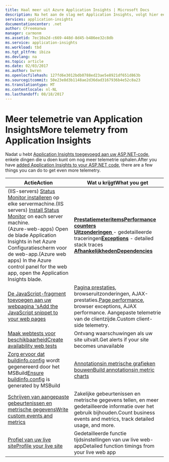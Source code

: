 ```yaml
---
title: Haal meer uit Azure Application Insights | Microsoft Docs
description: Na het aan de slag met Application Insights, volgt hier een samenvatting van de functies die u kunt verkennen.
services: application-insights
documentationcenter: .net
author: CFreemanwa
manager: carmonm
ms.assetid: 7ec10a2d-c669-448d-8d45-b486ee32c8db
ms.service: application-insights
ms.workload: tbd
ms.tgt_pltfrm: ibiza
ms.devlang: na
ms.topic: article
ms.date: 02/03/2017
ms.author: bwren
ms.openlocfilehash: 127fd6e3012bdb0788ed23ae5e8921df651d863b
ms.sourcegitcommit: 50e23e8d3b1148ae2d36dad3167936b4e52c8a23
ms.translationtype: MT
ms.contentlocale: nl-NL
ms.lasthandoff: 08/18/2017
---
```

# <a name="more-telemetry-from-application-insights"></a><span data-ttu-id="f6e71-103">Meer telemetrie van Application Insights</span><span class="sxs-lookup"><span data-stu-id="f6e71-103">More telemetry from Application Insights</span></span>
<span data-ttu-id="f6e71-104">Nadat u hebt [Application Insights toegevoegd aan uw ASP.NET-code](app-insights-asp-net.md), enkele dingen die u doen kunt om nog meer telemetrie ophalen.</span><span class="sxs-lookup"><span data-stu-id="f6e71-104">After you have [added Application Insights to your ASP.NET code](app-insights-asp-net.md), there are a few things you can do to get even more telemetry.</span></span> 

| <span data-ttu-id="f6e71-105">Actie</span><span class="sxs-lookup"><span data-stu-id="f6e71-105">Action</span></span> | <span data-ttu-id="f6e71-106">Wat u krijgt</span><span class="sxs-lookup"><span data-stu-id="f6e71-106">What you get</span></span>|
|---|---|
|<span data-ttu-id="f6e71-107">(IIS-servers) [Status Monitor installeren](http://go.microsoft.com/fwlink/?LinkId=506648) op elke servermachine.</span><span class="sxs-lookup"><span data-stu-id="f6e71-107">(IIS servers) [Install Status Monitor](http://go.microsoft.com/fwlink/?LinkId=506648) on each server machine.</span></span><br/><span data-ttu-id="f6e71-108">(Azure-web-apps) Open de blade Application Insights in het Azure Configuratiescherm voor de web-app.</span><span class="sxs-lookup"><span data-stu-id="f6e71-108">(Azure web apps) In the Azure control panel for the web app, open the Application Insights blade.</span></span>| [<span data-ttu-id="f6e71-109">**Prestatiemeteritems**</span><span class="sxs-lookup"><span data-stu-id="f6e71-109">**Performance counters**</span></span>](app-insights-performance-counters.md)<br/><span data-ttu-id="f6e71-110">[**Uitzonderingen** ](app-insights-asp-net-exceptions.md) - gedetailleerde traceringen</span><span class="sxs-lookup"><span data-stu-id="f6e71-110">[**Exceptions**](app-insights-asp-net-exceptions.md) - detailed stack traces</span></span><br/>[<span data-ttu-id="f6e71-111">**Afhankelijkheden**</span><span class="sxs-lookup"><span data-stu-id="f6e71-111">**Dependencies**</span></span>](app-insights-asp-net-dependencies.md)|
|[<span data-ttu-id="f6e71-112">De JavaScript-fragment toevoegen aan uw webpagina 's</span><span class="sxs-lookup"><span data-stu-id="f6e71-112">Add the JavaScript snippet to your web pages</span></span>](app-insights-javascript.md)|<span data-ttu-id="f6e71-113">[Pagina prestaties](app-insights-web-track-usage.md), browseruitzonderingen, AJAX-prestaties.</span><span class="sxs-lookup"><span data-stu-id="f6e71-113">[Page performance](app-insights-web-track-usage.md), browser exceptions, AJAX performance.</span></span> <span data-ttu-id="f6e71-114">Aangepaste telemetrie van de clientzijde.</span><span class="sxs-lookup"><span data-stu-id="f6e71-114">Custom client-side telemetry.</span></span>|
|[<span data-ttu-id="f6e71-115">Maak webtests voor beschikbaarheid</span><span class="sxs-lookup"><span data-stu-id="f6e71-115">Create availability web tests</span></span>](app-insights-monitor-web-app-availability.md)|<span data-ttu-id="f6e71-116">Ontvang waarschuwingen als uw site uitvalt.</span><span class="sxs-lookup"><span data-stu-id="f6e71-116">Get alerts if your site becomes unavailable</span></span>|
|<span data-ttu-id="f6e71-117">[Zorg ervoor dat buildinfo.config](https://msdn.microsoft.com/library/dn449058.aspx) wordt gegenereerd door het MSBuild</span><span class="sxs-lookup"><span data-stu-id="f6e71-117">[Ensure buildinfo.config](https://msdn.microsoft.com/library/dn449058.aspx) is generated by MSBuild</span></span>|[<span data-ttu-id="f6e71-118">Annotationsin metrische grafieken bouwen</span><span class="sxs-lookup"><span data-stu-id="f6e71-118">Build annotationsin metric charts</span></span>](https://blogs.msdn.microsoft.com/visualstudioalm/2013/11/14/implementing-deployment-markers-in-application-insights/)
|[<span data-ttu-id="f6e71-119">Schrijven van aangepaste gebeurtenissen en metrische gegevens</span><span class="sxs-lookup"><span data-stu-id="f6e71-119">Write custom events and metrics</span></span>](app-insights-api-custom-events-metrics.md)|<span data-ttu-id="f6e71-120">Zakelijke gebeurtenissen en metrische gegevens tellen, en meer gedetailleerde informatie over het gebruik bijhouden.</span><span class="sxs-lookup"><span data-stu-id="f6e71-120">Count business events and metrics, track detailed usage, and more.</span></span>|
|[<span data-ttu-id="f6e71-121">Profiel van uw live site</span><span class="sxs-lookup"><span data-stu-id="f6e71-121">Profile your live site</span></span>](https://aka.ms/AIProfilerPreview)|<span data-ttu-id="f6e71-122">Gedetailleerde functie tijdsinstellingen van uw live web-app</span><span class="sxs-lookup"><span data-stu-id="f6e71-122">Detailed function timings from your live web app</span></span>|






